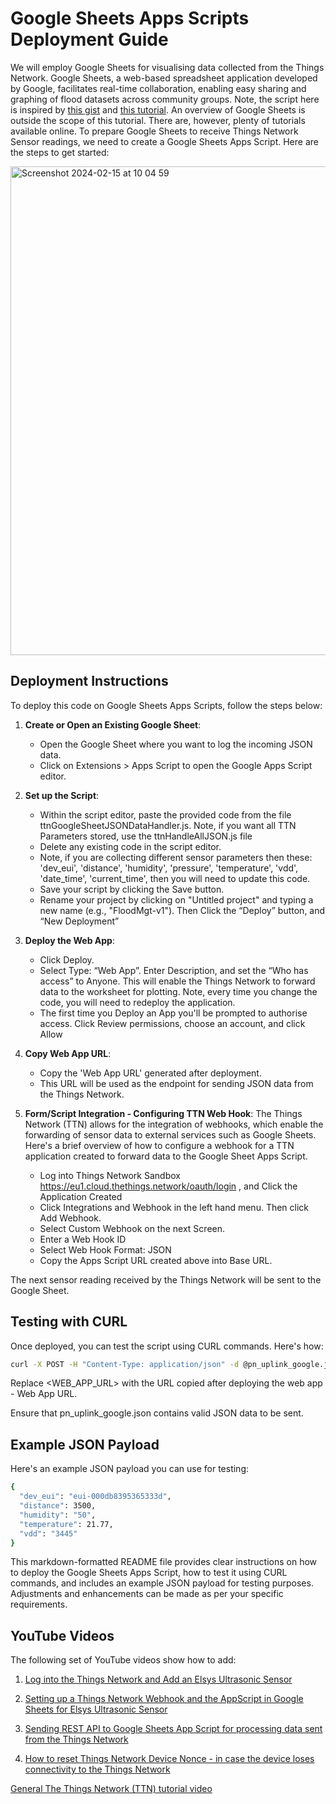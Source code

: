 # Google Sheets Apps Scripts Deployment Guide

We will employ Google Sheets for visualising data collected from the Things Network. Google Sheets, a web-based spreadsheet application developed by Google, facilitates real-time collaboration, enabling easy sharing and graphing of flood datasets across community groups. Note, the script here is inspired by [this gist](https://gist.github.com/bmcbride/7069aebd643944c9ee8b) and [this tutorial](https://blog.squix.org/2017/07/thethingsnetwork-how-to-use-google-spreadsheet-to-log-data.html). An overview of Google Sheets is outside the scope of this tutorial. There are, however, plenty of tutorials available online.  To prepare Google Sheets to receive Things Network Sensor readings, we need to create a Google Sheets Apps Script. Here are the steps to get started:

<img width="782" alt="Screenshot 2024-02-15 at 10 04 59" src="https://github.com/dcollin5/ttn-google-sheet-integration/assets/51931924/83d0a2ea-d9d9-4e83-bbc1-6178ab1f5c80">


## Deployment Instructions

To deploy this code on Google Sheets Apps Scripts, follow the steps below:

1. **Create or Open an Existing Google Sheet**:
   - Open the Google Sheet where you want to log the incoming JSON data.
   - Click on Extensions > Apps Script to open the Google Apps Script editor.

2. **Set up the Script**:
   - Within the script editor, paste the provided code from the file ttnGoogleSheetJSONDataHandler.js. Note, if you want all TTN Parameters stored, use the ttnHandleAllJSON.js file
   - Delete any existing code in the script editor.
   - Note, if you are collecting different sensor parameters then these: 'dev_eui', 'distance', 'humidity', 'pressure', 'temperature', 'vdd', 'date_time', 'current_time', then you will need to update this code.
   - Save your script by clicking the Save button.
   - Rename your project by clicking on "Untitled project" and typing a new name (e.g., "FloodMgt-v1"). Then Click the “Deploy” button, and “New Deployment”

3. **Deploy the Web App**:
   - Click Deploy.
   - Select Type: “Web App”. Enter Description,  and set the “Who has access” to Anyone. This will enable the Things Network to forward data to the worksheet for plotting. Note, every time you change the code, you will need to redeploy the application.
   - The first time you Deploy an App you'll be prompted to authorise access. Click Review permissions, choose an account, and click Allow

5. **Copy Web App URL**:
   - Copy the 'Web App URL' generated after deployment.
   - This URL will be used as the endpoint for sending JSON data from the Things Network. 

6. **Form/Script Integration - Configuring TTN Web Hook**:
The Things Network (TTN) allows for the integration of webhooks, which enable the forwarding of sensor data to external services such as Google Sheets. Here's a brief overview of how to configure a webhook for a TTN application created to forward data to the Google Sheet Apps Script.
   - Log into Things Network Sandbox  https://eu1.cloud.thethings.network/oauth/login , and Click the Application Created
   - Click Integrations and Webhook in the left hand menu. Then click Add Webhook.
   - Select Custom Webhook on the next Screen.
   - Enter a Web Hook ID
   - Select Web Hook Format: JSON
   - Copy the Apps Script URL created above into Base URL. 

The next sensor reading received by the Things Network will be sent to the Google Sheet. 

## Testing with CURL

Once deployed, you can test the script using CURL commands. Here's how:

```bash
curl -X POST -H "Content-Type: application/json" -d @pn_uplink_google.json  <WEB_APP_URL>
```

Replace <WEB_APP_URL> with the URL copied after deploying the web app - Web App URL.

Ensure that pn_uplink_google.json contains valid JSON data to be sent.

## Example JSON Payload
Here's an example JSON payload you can use for testing:

```bash
{
  "dev_eui": "eui-000db8395365333d",
  "distance": 3500,
  "humidity": "50",
  "temperature": 21.77,
  "vdd": "3445"
}
```

This markdown-formatted README file provides clear instructions on how to deploy the Google Sheets Apps Script, how to test it using CURL commands, and includes an example JSON payload for testing purposes. Adjustments and enhancements can be made as per your specific requirements.

## YouTube Videos

The following set of YouTube videos show how to add:

1. [Log into the Things Network and Add an Elsys Ultrasonic Sensor](https://www.youtube.com/watch?v=e1_4EG8niEI)

2. [Setting up a Things Network Webhook and the AppScript in Google Sheets for Elsys Ultrasonic Sensor](https://www.youtube.com/watch?v=7KsJ0Zh9yGU)

3. [Sending REST API to Google Sheets App Script for processing data sent from the Things Network](https://www.youtube.com/watch?v=6FiKC5Ka12g)

4. [How to reset Things Network Device Nonce - in case the device loses connectivity to the Things Network](https://youtu.be/JatonWsU-rw)

[General The Things Network (TTN) tutorial video](https://www.youtube.com/watch?v=Par4-Gio8po) 
